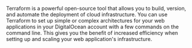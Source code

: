 Terraform is a powerful open-source tool that allows you to build, version, and automate the deployment of cloud infrastructure. You can use Terraform to set up simple or complex architectures for your web applications in your DigitalOcean account with a few commands on the command line. This gives you the benefit of increased efficiency when setting up and scaling your web application's infrastructure.
